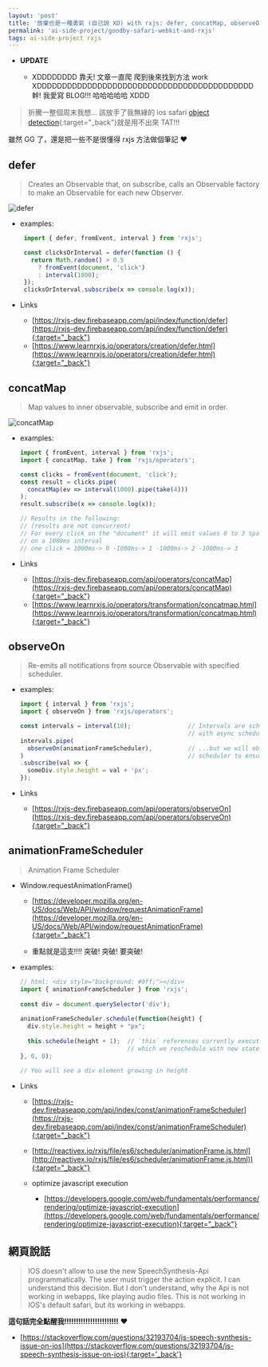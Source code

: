 ```yaml
---
layout: 'post'
title: '放棄也是一種勇氣 (自己說 XD) with rxjs: defer, concatMap, observeOn, animationFrameScheduler...'
permalink: 'ai-side-project/goodby-safari-webkit-and-rxjs'
tags: ai-side-project rxjs 
---
```


- __UPDATE__

   - XDDDDDDDD 靠夭!  文章一直爬 爬到後來找到方法 work XDDDDDDDDDDDDDDDDDDDDDDDDDDDDDDDDDDDDDDDDDDD 幹! 我愛寫 BLOG!!! 哈哈哈哈哈 XDDD

> 折騰一整個周末我想... 該放手了我無緣的 ios safari [object detection](https://yuting-object-detection.herokuapp.com/){:target="_back"}就是用不出來 TAT!!!

雖然 GG 了，還是把一些不是很懂得 rxjs 方法做個筆記 :heart:

## defer

> Creates an Observable that, on subscribe, calls an Observable factory to make an Observable for each new Observer.

![defer](https://rxjs-dev.firebaseapp.com/assets/images/marble-diagrams/defer.png)

- examples:

   ~~~js
    import { defer, fromEvent, interval } from 'rxjs';
   
    const clicksOrInterval = defer(function () {
      return Math.random() > 0.5
        ? fromEvent(document, 'click')
        : interval(1000);
    });
    clicksOrInterval.subscribe(x => console.log(x));
   ~~~

- Links

   - [https://rxjs-dev.firebaseapp.com/api/index/function/defer](https://rxjs-dev.firebaseapp.com/api/index/function/defer){:target="_back"}
   - [https://www.learnrxjs.io/operators/creation/defer.html](https://www.learnrxjs.io/operators/creation/defer.html){:target="_back"}


## concatMap

> Map values to inner observable, subscribe and emit in order.

![concatMap](https://rxjs-dev.firebaseapp.com/assets/images/marble-diagrams/concatMap.png)

- examples:

   ~~~js
   import { fromEvent, interval } from 'rxjs';
   import { concatMap, take } from 'rxjs/operators';
   
   const clicks = fromEvent(document, 'click');
   const result = clicks.pipe(
     concatMap(ev => interval(1000).pipe(take(4)))
   );
   result.subscribe(x => console.log(x));
   
   // Results in the following:
   // (results are not concurrent)
   // For every click on the "document" it will emit values 0 to 3 spaced
   // on a 1000ms interval
   // one click = 1000ms-> 0 -1000ms-> 1 -1000ms-> 2 -1000ms-> 3
   ~~~

- Links

   - [https://rxjs-dev.firebaseapp.com/api/operators/concatMap](https://rxjs-dev.firebaseapp.com/api/operators/concatMap){:target="_back"}
   - [https://www.learnrxjs.io/operators/transformation/concatmap.html](https://www.learnrxjs.io/operators/transformation/concatmap.html){:target="_back"}


## observeOn

> Re-emits all notifications from source Observable with specified scheduler.

- examples:

   ~~~js
   import { interval } from 'rxjs';
   import { observeOn } from 'rxjs/operators';
   
   const intervals = interval(10);                // Intervals are scheduled
                                                  // with async scheduler by default...
   intervals.pipe(
     observeOn(animationFrameScheduler),          // ...but we will observe on animationFrame
   )                                              // scheduler to ensure smooth animation.
   .subscribe(val => {
     someDiv.style.height = val + 'px';
   });
   ~~~

- Links

   - [https://rxjs-dev.firebaseapp.com/api/operators/observeOn](https://rxjs-dev.firebaseapp.com/api/operators/observeOn){:target="_back"}


## animationFrameScheduler

> Animation Frame Scheduler

- Window.requestAnimationFrame()

  - [https://developer.mozilla.org/en-US/docs/Web/API/window/requestAnimationFrame](https://developer.mozilla.org/en-US/docs/Web/API/window/requestAnimationFrame){:target="_back"}

  - 重點就是這支!!!! 突破! 突破! 要突破!

- examples:

   ~~~js
   // html: <div style="background: #0ff;"></div>
   import { animationFrameScheduler } from 'rxjs';
    
   const div = document.querySelector('div');
    
   animationFrameScheduler.schedule(function(height) {
     div.style.height = height + "px";
    
     this.schedule(height + 1);  // `this` references currently executing Action,
                                 // which we reschedule with new state
   }, 0, 0);
    
   // You will see a div element growing in height
   ~~~

- Links 

   - [https://rxjs-dev.firebaseapp.com/api/index/const/animationFrameScheduler](https://rxjs-dev.firebaseapp.com/api/index/const/animationFrameScheduler){:target="_back"}

   - [http://reactivex.io/rxjs/file/es6/scheduler/animationFrame.js.html](http://reactivex.io/rxjs/file/es6/scheduler/animationFrame.js.html)){:target="_back"}

   - optimize javascript execution
      
      - [https://developers.google.com/web/fundamentals/performance/rendering/optimize-javascript-execution](https://developers.google.com/web/fundamentals/performance/rendering/optimize-javascript-execution){:target="_back"}


## 網頁說話

> IOS doesn't allow to use the new SpeechSynthesis-Api programmatically. The user must trigger the action explicit. I can understand this decision. But I don't understand, why the Api is not working in webapps, like playing audio files. This is not working in IOS's default safari, but its working in webapps.

__這句話完全點醒我!!!!!!!!!!!!!!!!!!!!!!!__ :heart:

- [https://stackoverflow.com/questions/32193704/js-speech-synthesis-issue-on-ios](https://stackoverflow.com/questions/32193704/js-speech-synthesis-issue-on-ios){:target='_back'}